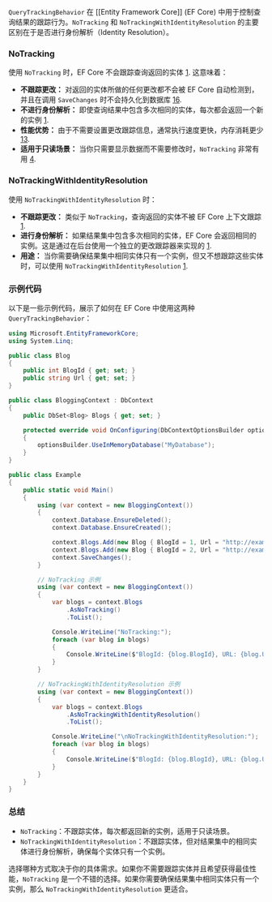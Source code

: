 `QueryTrackingBehavior` 在 [[Entity Framework Core]] (EF Core) 中用于控制查询结果的跟踪行为。`NoTracking` 和 `NoTrackingWithIdentityResolution` 的主要区别在于是否进行身份解析（Identity Resolution）。

### NoTracking

使用 `NoTracking` 时，EF Core 不会跟踪查询返回的实体 [1](https://learn.microsoft.com/en-us/ef/core/querying/tracking). 这意味着：

*   **不跟踪更改：** 对返回的实体所做的任何更改都不会被 EF Core 自动检测到，并且在调用 `SaveChanges` 时不会持久化到数据库 [1](https://learn.microsoft.com/en-us/ef/core/querying/tracking)[6](https://www.c-sharpcorner.com/article/maximizing-performance-in-entity-framework-co-tracking-vs-no-tracking/).
*   **不进行身份解析：** 即使查询结果中包含多次相同的实体，每次都会返回一个新的实例 [1](https://learn.microsoft.com/en-us/ef/core/querying/tracking).
*   **性能优势：** 由于不需要设置更改跟踪信息，通常执行速度更快，内存消耗更少 [1](https://learn.microsoft.com/en-us/ef/core/querying/tracking)[3](https://medium.com/@anyanwuraphaelc/benefits-of-asnotracking-in-entity-framework-core-a-guide-to-improved-performance-186ed44a5eb7).
*   **适用于只读场景：** 当你只需要显示数据而不需要修改时，`NoTracking` 非常有用 [4](https://www.woodruff.dev/no-tracking-queries-speed-up-your-ef-core-like-a-pro/).

### NoTrackingWithIdentityResolution

使用 `NoTrackingWithIdentityResolution` 时：

*   **不跟踪更改：** 类似于 `NoTracking`，查询返回的实体不被 EF Core 上下文跟踪 [1](https://learn.microsoft.com/en-us/ef/core/querying/tracking).
*   **进行身份解析：** 如果结果集中包含多次相同的实体，EF Core 会返回相同的实例。这是通过在后台使用一个独立的更改跟踪器来实现的 [1](https://learn.microsoft.com/en-us/ef/core/querying/tracking).
*   **用途：** 当你需要确保结果集中相同实体只有一个实例，但又不想跟踪这些实体时，可以使用 `NoTrackingWithIdentityResolution` [1](https://learn.microsoft.com/en-us/ef/core/querying/tracking).

### 示例代码

以下是一些示例代码，展示了如何在 EF Core 中使用这两种 `QueryTrackingBehavior`：

```csharp project="EFCoreExample" file="Program.cs" version=1
using Microsoft.EntityFrameworkCore;
using System.Linq;

public class Blog
{
    public int BlogId { get; set; }
    public string Url { get; set; }
}

public class BloggingContext : DbContext
{
    public DbSet<Blog> Blogs { get; set; }

    protected override void OnConfiguring(DbContextOptionsBuilder optionsBuilder)
    {
        optionsBuilder.UseInMemoryDatabase("MyDatabase");
    }
}

public class Example
{
    public static void Main()
    {
        using (var context = new BloggingContext())
        {
            context.Database.EnsureDeleted();
            context.Database.EnsureCreated();

            context.Blogs.Add(new Blog { BlogId = 1, Url = "http://example.com/blog1" });
            context.Blogs.Add(new Blog { BlogId = 2, Url = "http://example.com/blog2" });
            context.SaveChanges();
        }

        // NoTracking 示例
        using (var context = new BloggingContext())
        {
            var blogs = context.Blogs
                .AsNoTracking()
                .ToList();

            Console.WriteLine("NoTracking:");
            foreach (var blog in blogs)
            {
                Console.WriteLine($"BlogId: {blog.BlogId}, URL: {blog.Url}, Instance: {blog.GetHashCode()}");
            }
        }

        // NoTrackingWithIdentityResolution 示例
        using (var context = new BloggingContext())
        {
            var blogs = context.Blogs
                .AsNoTrackingWithIdentityResolution()
                .ToList();

            Console.WriteLine("\nNoTrackingWithIdentityResolution:");
            foreach (var blog in blogs)
            {
                Console.WriteLine($"BlogId: {blog.BlogId}, URL: {blog.Url}, Instance: {blog.GetHashCode()}");
            }
        }
    }
}
```

### 总结

*   `NoTracking`：不跟踪实体，每次都返回新的实例，适用于只读场景。
*   `NoTrackingWithIdentityResolution`：不跟踪实体，但对结果集中的相同实体进行身份解析，确保每个实体只有一个实例。

选择哪种方式取决于你的具体需求。如果你不需要跟踪实体并且希望获得最佳性能，`NoTracking` 是一个不错的选择。如果你需要确保结果集中相同实体只有一个实例，那么 `NoTrackingWithIdentityResolution` 更适合。
